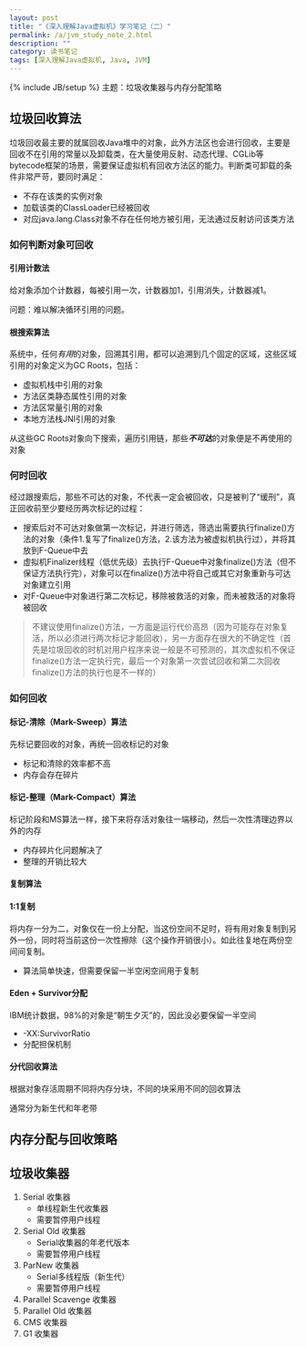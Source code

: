 ```yaml
---
layout: post
title: "《深入理解Java虚拟机》学习笔记（二）"
permalink: /a/jvm_study_note_2.html
description: ""
category: 读书笔记
tags: [深入理解Java虚拟机, Java, JVM]
---
```

{% include JB/setup %}
主题：垃圾收集器与内存分配策略

垃圾回收算法
-----
垃圾回收最主要的就属回收Java堆中的对象，此外方法区也会进行回收，主要是回收不在引用的常量以及卸载类，在大量使用反射、动态代理、CGLib等bytecode框架的场景，需要保证虚拟机有回收方法区的能力。判断类可卸载的条件非常严苛，要同时满足：

* 不存在该类的实例对象
* 加载该类的ClassLoader已经被回收
* 对应java.lang.Class对象不存在任何地方被引用，无法通过反射访问该类方法

### 如何判断对象可回收 ###

#### 引用计数法 ####
给对象添加个计数器，每被引用一次，计数器加1，引用消失，计数器减1。

问题：难以解决循环引用的问题。

#### 根搜索算法 ####
系统中，任何*有用*的对象，回溯其引用，都可以追溯到几个固定的区域，这些区域引用的对象定义为GC Roots，包括：

* 虚拟机栈中引用的对象
* 方法区类静态属性引用的对象
* 方法区常量引用的对象
* 本地方法栈JNI引用的对象

从这些GC Roots对象向下搜索，遍历引用链，那些***不可达***的对象便是不再使用的对象

### 何时回收 ###
经过跟搜索后，那些不可达的对象，不代表一定会被回收，只是被判了“缓刑”，真正回收前至少要经历两次标记的过程：

* 搜索后对不可达对象做第一次标记，并进行筛选，筛选出需要执行finalize()方法的对象（条件1.复写了finalize()方法，2.该方法为被虚拟机执行过），并将其放到F-Queue中去
* 虚拟机Finalizer线程（低优先级）去执行F-Queue中对象finalize()方法（但不保证方法执行完），对象可以在finalize()方法中将自己或其它对象重新与可达对象建立引用
* 对F-Queue中对象进行第二次标记，移除被救活的对象，而未被救活的对象将被回收

> 不建议使用finalize()方法，一方面是运行代价高昂（因为可能存在对象复活，所以必须进行两次标记才能回收），另一方面存在很大的不确定性（首先是垃圾回收的时机对用户程序来说一般是不可预测的，其次虚拟机不保证finalize()方法一定执行完，最后一个对象第一次尝试回收和第二次回收finalize()方法的执行也是不一样的）

### 如何回收 ###

#### 标记-清除（Mark-Sweep）算法 ####
先标记要回收的对象，再统一回收标记的对象

* 标记和清除的效率都不高
* 内存会存在碎片

#### 标记-整理（Mark-Compact）算法 ####
标记阶段和MS算法一样，接下来将存活对象往一端移动，然后一次性清理边界以外的内存

* 内存碎片化问题解决了
* 整理的开销比较大

#### 复制算法 ####

#### 1:1复制
将内存一分为二，对象仅在一份上分配，当这份空间不足时，将有用对象复制到另外一份，同时将当前这份一次性擦除（这个操作开销很小）。如此往复地在两份空间间复制。

* 算法简单快速，但需要保留一半空闲空间用于复制

#### Eden + Survivor分配
IBM统计数据，98%的对象是“朝生夕灭”的，因此没必要保留一半空间

* -XX:SurvivorRatio
* 分配担保机制

#### 分代回收算法 ####
根据对象存活周期不同将内存分块，不同的块采用不同的回收算法

通常分为新生代和年老带

内存分配与回收策略
-----

垃圾收集器
-----
1. Serial 收集器
   * 单线程新生代收集器
   * 需要暂停用户线程
2. Serial Old 收集器
   * Serial收集器的年老代版本
   * 需要暂停用户线程
3. ParNew 收集器
   * Serial多线程版（新生代）
   * 需要暂停用户线程
4. Parallel Scavenge 收集器
5. Parallel Old 收集器
6. CMS 收集器
7. G1 收集器